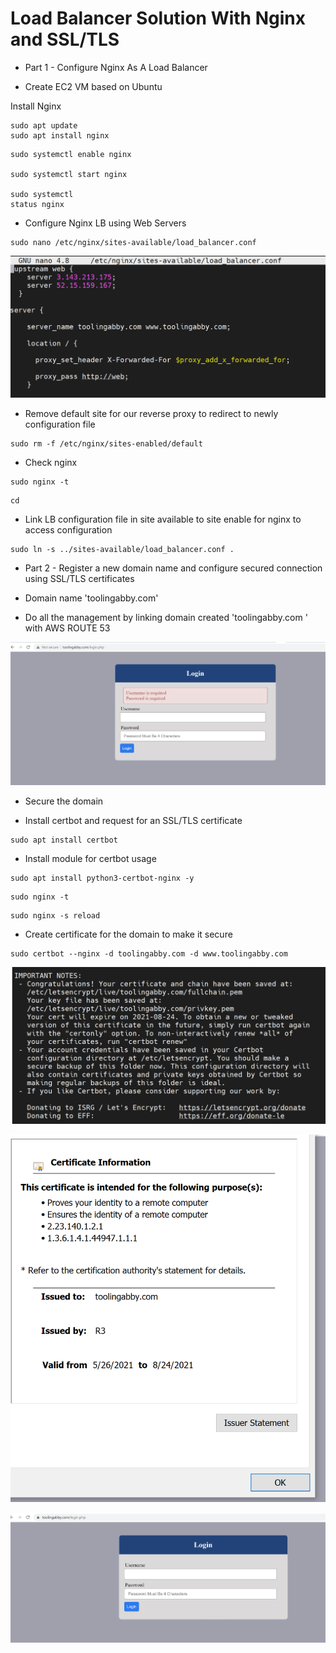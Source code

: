 # Load Balancer Solution With Nginx and SSL/TLS

* Part 1 - Configure Nginx As A Load Balancer

* Create EC2 VM based on Ubuntu

Install Nginx

```
sudo apt update
sudo apt install nginx
```

```
sudo systemctl enable nginx

sudo systemctl start nginx

sudo systemctl
status nginx
```

* Configure Nginx LB using Web Servers

```
sudo nano /etc/nginx/sites-available/load_balancer.conf
```
![Image](Images/prj-10-conf..png)

* Remove default site for our reverse proxy to redirect to newly configuration file

```
sudo rm -f /etc/nginx/sites-enabled/default
``` 
* Check nginx

```
sudo nginx -t
```

```
cd
```
* Link LB configuration file in site available to site enable for nginx to access configuration

```
sudo ln -s ../sites-available/load_balancer.conf .
```

* Part 2 - Register a new domain name and configure secured connection using SSL/TLS certificates

* Domain name 'toolingabby.com'


* Do all the management by linking domain created 'toolingabby.com ' with AWS ROUTE 53

![Image](Images/prj-10-toolingabby.png)

* Secure the  domain

* Install certbot and request for an SSL/TLS certificate

```
sudo apt install certbot
```

* Install module for certbot usage

```
sudo apt install python3-certbot-nginx -y
```
```
sudo nginx -t
```

```
sudo nginx -s reload
```

* Create certificate for the domain to make it secure

```
sudo certbot --nginx -d toolingabby.com -d www.toolingabby.com
```

![Image](Images/prj-10-cert.png)

![Image](Images/prj-10-cert.2.png)

![Image](Images/prj-10-final.png)






